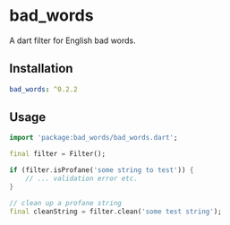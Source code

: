 # bad_words

A dart filter for English bad words.

## Installation

```yaml
bad_words: ^0.2.2
```

## Usage

```dart
import 'package:bad_words/bad_words.dart';

final filter = Filter();

if (filter.isProfane('some string to test')) {
    // ... validation error etc.
}

// clean up a profane string
final cleanString = filter.clean('some test string');
```
